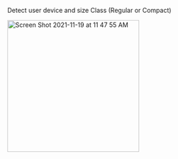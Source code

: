 Detect user device and size Class (Regular or Compact)


<img width="297" alt="Screen Shot 2021-11-19 at 11 47 55 AM" src="https://user-images.githubusercontent.com/44741544/142593265-5f9708e9-73e4-45d2-8534-82c5dbcc7d71.png">
